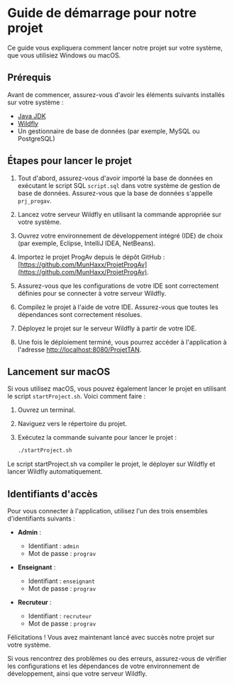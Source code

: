 # Guide de démarrage pour notre projet

Ce guide vous expliquera comment lancer notre projet sur votre système, que vous utilisiez Windows ou macOS.

## Prérequis

Avant de commencer, assurez-vous d'avoir les éléments suivants installés sur votre système :

- [Java JDK](https://www.oracle.com/java/technologies/javase-downloads.html)
- [Wildfly](https://wildfly.org/downloads/)
- Un gestionnaire de base de données (par exemple, MySQL ou PostgreSQL)

## Étapes pour lancer le projet

1. Tout d'abord, assurez-vous d'avoir importé la base de données en exécutant le script SQL `script.sql` dans votre système de gestion de base de données. Assurez-vous que la base de données s'appelle `prj_progav`.

2. Lancez votre serveur Wildfly en utilisant la commande appropriée sur votre système.

3. Ouvrez votre environnement de développement intégré (IDE) de choix (par exemple, Eclipse, IntelliJ IDEA, NetBeans).

4. Importez le projet ProgAv depuis le dépôt GitHub : [https://github.com/MunHaxx/ProjetProgAv](https://github.com/MunHaxx/ProjetProgAv).

5. Assurez-vous que les configurations de votre IDE sont correctement définies pour se connecter à votre serveur Wildfly.

6. Compilez le projet à l'aide de votre IDE. Assurez-vous que toutes les dépendances sont correctement résolues.

7. Déployez le projet sur le serveur Wildfly à partir de votre IDE.

8. Une fois le déploiement terminé, vous pourrez accéder à l'application à l'adresse [http://localhost:8080/ProjetTAN](http://localhost:8080/ProjetTAN).

## Lancement sur macOS

Si vous utilisez macOS, vous pouvez également lancer le projet en utilisant le script `startProject.sh`. Voici comment faire :

1. Ouvrez un terminal.

2. Naviguez vers le répertoire du projet.

3. Exécutez la commande suivante pour lancer le projet :

   ```bash
   ./startProject.sh 
   ```

Le script startProject.sh va compiler le projet, le déployer sur Wildfly et lancer Wildfly automatiquement.

## Identifiants d'accès

Pour vous connecter à l'application, utilisez l'un des trois ensembles d'identifiants suivants :

- **Admin** :
  - Identifiant : `admin`
  - Mot de passe : `prograv`

- **Enseignant** :
  - Identifiant : `enseignant`
  - Mot de passe : `prograv`

- **Recruteur** :
  - Identifiant : `recruteur`
  - Mot de passe : `prograv`

Félicitations ! Vous avez maintenant lancé avec succès notre projet sur votre système.

Si vous rencontrez des problèmes ou des erreurs, assurez-vous de vérifier les configurations et les dépendances de votre environnement de développement, ainsi que votre serveur Wildfly.
